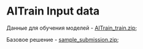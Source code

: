 # AITrain Input data

Данные для обучения моделей - [AITrain_train.zip](https://dsworks.s3pd01.sbercloud.ru/aij2021/AITrain_train/AITrain_train.zip);  

Базовое решение - [sample_submission.zip](https://dsworks.s3pd01.sbercloud.ru/aij2021/AITrain_train/aitrain_sample_submission.zip);
